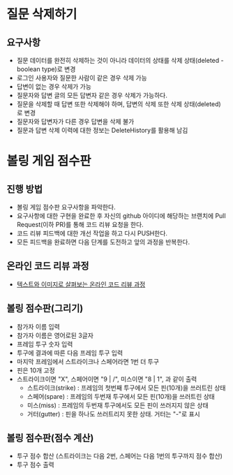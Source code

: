 # 질문 삭제하기

## 요구사항

- 질문 데이터를 완전히 삭제하는 것이 아니라 데이터의 상태를 삭제 상태(deleted - boolean type)로 변경
- 로그인 사용자와 질문한 사람이 같은 경우 삭제 가능
- 답변이 없는 경우 삭제가 가능
- 질문자와 답변 글의 모든 답변자 같은 경우 삭제가 가능하다.
- 질문을 삭제할 때 답변 또한 삭제해야 하며, 답변의 삭제 또한 삭제 상태(deleted)로 변경
- 질문자와 답변자가 다른 경우 답변을 삭제 불가
- 질문과 답변 삭제 이력에 대한 정보는 DeleteHistory를 활용해 남김

# 볼링 게임 점수판

## 진행 방법

* 볼링 게임 점수판 요구사항을 파악한다.
* 요구사항에 대한 구현을 완료한 후 자신의 github 아이디에 해당하는 브랜치에 Pull Request(이하 PR)를 통해 코드 리뷰 요청을 한다.
* 코드 리뷰 피드백에 대한 개선 작업을 하고 다시 PUSH한다.
* 모든 피드백을 완료하면 다음 단계를 도전하고 앞의 과정을 반복한다.

## 온라인 코드 리뷰 과정

* [텍스트와 이미지로 살펴보는 온라인 코드 리뷰 과정](https://github.com/next-step/nextstep-docs/tree/master/codereview)

## 볼링 점수판(그리기)

- 참가자 이름 입력
- 참가자 이름은 영어로된 3글자
- 프레임 투구 숫자 입력
- 투구에 결과에 따른 다음 프레임 투구 입력
- 마지막 프레임에서 스트라이크나 스페어라면 1번 더 투구
- 핀은 10개 고정
- 스트라이크이면 "X", 스페어이면 "9 | /", 미스이면 "8 | 1", 과 같이 출력
  - 스트라이크(strike) : 프레임의 첫번째 투구에서 모든 핀(10개)을 쓰러트린 상태
  - 스페어(spare) : 프레임의 두번재 투구에서 모든 핀(10개)을 쓰러트린 상태
  - 미스(miss) : 프레임의 두번재 투구에서도 모든 핀이 쓰러지지 않은 상태
  - 거터(gutter) : 핀을 하나도 쓰러트리지 못한 상태. 거터는 "-"로 표시

## 볼링 점수판(점수 계산)

- 투구 점수 합산 (스트라이크는 다음 2번, 스페어는 다음 1번의 투구까지 점수 합산)
- 투구 점수 출력
